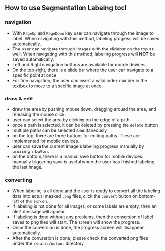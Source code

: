 
## How to use Segmentation Labeing tool

### navigation

- With `PageUp` and `PageDown` key user can navigate through the image to label. When navigating with this method, labeling progress will be saved automatically.
- The user can navigate through images with the slidebar on the top as well. When navigating with this method, labeling progress will **NOT** be saved automatically.
- Left and Right navigation buttons are available for mobile devices.
- On the top-right, there is a slide bar where the user can navigate to a specific point at once
- For fine navigation, the user can insert a valid index number in the textbox to move to a specific image at once.


### draw & edit
- draw the area by pushing mouse down, dragging around the area, and releasing the mouse click.
- user can select the area by clicking on the edge of a path.
- once a path is selected, it can be deleted by pressing the `delete` button
- multiple paths can be selected simultaneously
- on the top, there are three buttons for editing paths. These are implemented for mobile devices.
- user can save the current image's labeling progress manually by pressing `s` button.
- on the bottom, there is a manual save button for mobile devices. manually triggering save is useful when the user has finished labeling the last image.

### converting
- When labeling is all done and the user is ready to convert all the labeling data into actual masked `.png` files, click the `convert` button on bottom-left of the screen.
- If labeling is not done for all images, or some labels are empty, then an alert message will appear.
- If labeling is done without any problems, then the conversion of label saves to png files will start. The screen will show the progress.
- Once the conversion is done, the progress screen will disappear automatically.
- After the convserion is done, please check the converted png files under the `/static/output` directory.

